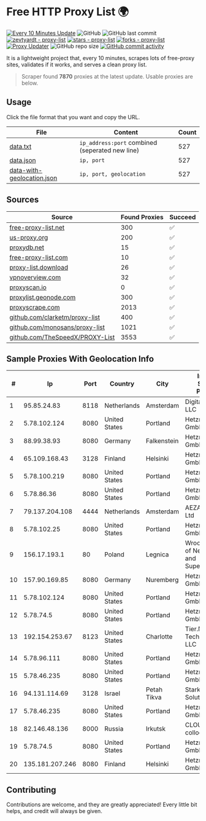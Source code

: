 
# Free HTTP Proxy List 🌍

[![Every 10 Minutes Update](https://github.com/mertguvencli/http-proxy-list/actions/workflows/main.yml/badge.svg?branch=main)](https://github.com/mertguvencli/http-proxy-list/actions/workflows/main.yml)
![GitHub](https://img.shields.io/github/license/mertguvencli/http-proxy-list)
![GitHub last commit](https://img.shields.io/github/last-commit/mertguvencli/http-proxy-list)
[![zevtyardt - proxy-list](https://img.shields.io/static/v1?label=zevtyardt&message=proxy-list&color=blue&logo=github)](https://github.com/zevtyardt/proxy-list "Go to GitHub repo")
[![stars - proxy-list](https://img.shields.io/github/stars/zevtyardt/proxy-list?style=social)](https://github.com/zevtyardt/proxy-list)
[![forks - proxy-list](https://img.shields.io/github/forks/zevtyardt/proxy-list?style=social)](https://github.com/zevtyardt/proxy-list)
[![Proxy Updater](https://github.com/zevtyardt/proxy-list/workflows/Proxy%20Updater/badge.svg)](https://github.com/zevtyardt/proxy-list/actions?query=workflow:"Proxy+Updater")
![GitHub repo size](https://img.shields.io/github/repo-size/zevtyardt/proxy-list)
[![GitHub commit activity](https://img.shields.io/github/commit-activity/m/zevtyardt/proxy-list?logo=commits)](https://github.com/zevtyardt/proxy-list/commits/main)

It is a lightweight project that, every 10 minutes, scrapes lots of free-proxy sites, validates if it works, and serves a clean proxy list.

> Scraper found **7870** proxies at the latest update. Usable proxies are below.

## Usage

Click the file format that you want and copy the URL.

|File|Content|Count|
|----|-------|-----|
|[data.txt](https://raw.githubusercontent.com/mertguvencli/http-proxy-list/main/proxy-list/data.txt)|`ip_address:port` combined (seperated new line)|527|
|[data.json](https://raw.githubusercontent.com/mertguvencli/http-proxy-list/main/proxy-list/data.json)|`ip, port`|527|
|[data-with-geolocation.json](https://raw.githubusercontent.com/mertguvencli/http-proxy-list/main/proxy-list/data-with-geolocation.json)|`ip, port, geolocation`|527|

## Sources

|Source|Found Proxies|Succeed|
|------|-------------|-------|
|[free-proxy-list.net](https://free-proxy-list.net)|300|✅|
|[us-proxy.org](https://www.us-proxy.org)|200|✅|
|[proxydb.net](http://proxydb.net)|15|✅|
|[free-proxy-list.com](https://free-proxy-list.com/?page=&port=&type%5B%5D=http&type%5B%5D=https&up_time=0&search=Search)|10|✅|
|[proxy-list.download](https://www.proxy-list.download/HTTP)|26|✅|
|[vpnoverview.com](https://vpnoverview.com/privacy/anonymous-browsing/free-proxy-servers)|32|✅|
|[proxyscan.io](https://www.proxyscan.io)|0|✅|
|[proxylist.geonode.com](https://proxylist.geonode.com/api/proxy-list?limit=300&page=1&sort_by=lastChecked&sort_type=desc&protocols=http,https)|300|✅|
|[proxyscrape.com](https://api.proxyscrape.com/v2/?request=displayproxies&protocol=http&timeout=10000&country=all&ssl=all&anonymity=all)|2013|✅|
|[github.com/clarketm/proxy-list](https://raw.githubusercontent.com/clarketm/proxy-list/master/proxy-list-raw.txt)|400|✅|
|[github.com/monosans/proxy-list](https://raw.githubusercontent.com/monosans/proxy-list/main/proxies/http.txt)|1021|✅|
|[github.com/TheSpeedX/PROXY-List](https://raw.githubusercontent.com/TheSpeedX/PROXY-List/master/http.txt)|3553|✅|


## Sample Proxies With Geolocation Info

|#|Ip|Port|Country|City|Internet Service Provider|
|-|--|----|-------|----|-------------------------|
|1|95.85.24.83|8118|Netherlands|Amsterdam|DigitalOcean, LLC|
|2|5.78.102.124|8080|United States|Portland|Hetzner Online GmbH|
|3|88.99.38.93|8080|Germany|Falkenstein|Hetzner Online GmbH|
|4|65.109.168.43|3128|Finland|Helsinki|Hetzner Online GmbH|
|5|5.78.100.219|8080|United States|Portland|Hetzner Online GmbH|
|6|5.78.86.36|8080|United States|Portland|Hetzner Online GmbH|
|7|79.137.204.108|4444|Netherlands|Amsterdam|AEZA GROUP Ltd|
|8|5.78.102.25|8080|United States|Portland|Hetzner Online GmbH|
|9|156.17.193.1|80|Poland|Legnica|Wroclaw Centre of Networking and Supercomputing|
|10|157.90.169.85|8080|Germany|Nuremberg|Hetzner Online GmbH|
|11|5.78.102.124|8080|United States|Portland|Hetzner Online GmbH|
|12|5.78.74.5|8080|United States|Portland|Hetzner Online GmbH|
|13|192.154.253.67|8123|United States|Charlotte|Tier.Net Technologies LLC|
|14|5.78.96.111|8080|United States|Portland|Hetzner Online GmbH|
|15|5.78.46.235|8080|United States|Portland|Hetzner Online GmbH|
|16|94.131.114.69|3128|Israel|Petah Tikva|Stark Industries Solutions LTD|
|17|5.78.46.235|8080|United States|Portland|Hetzner Online GmbH|
|18|82.146.48.136|8000|Russia|Irkutsk|CLOUD WebDC collocation|
|19|5.78.74.5|8080|United States|Portland|Hetzner Online GmbH|
|20|135.181.207.246|8080|Finland|Helsinki|Hetzner Online GmbH|



## Contributing

Contributions are welcome, and they are greatly appreciated! Every
little bit helps, and credit will always be given.

